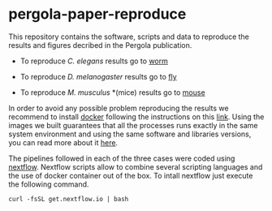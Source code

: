 # pergola-paper-reproduce

This repository contains the software, scripts and data to reproduce the results and figures decribed in the Pergola publication.

* To reproduce *C. elegans* results go to [worm](celegans_n2_unc16/README.md) 

* To reproduce *D. melanogaster* results go to [fly](melanogaster_GAL4/README.md)

* To reproduce *M. musculus* *(mice) results go to [mouse](cb1_mice/README.md) 

In order to avoid any possible problem reproducing the results we recommend to install [docker](https://www.docker.com/) following the instructions on this [link](https://docs.docker.com/engine/installation/). Using the images we built guarantees that all the processes runs exactly in the same system environment and using the same software and libraries versions, you can read more about it [here](https://peerj.com/articles/1273/).

The pipelines followed in each of the three cases were coded using [nextflow](https://www.nextflow.io/). Nextflow scripts allow to combine several scripting languages and the use of docker container out of the box. To intall nextflow just execute the following command. 

```
curl -fsSL get.nextflow.io | bash
```

